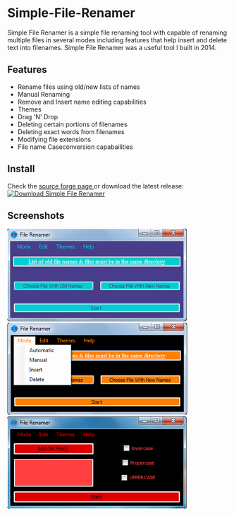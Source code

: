 # Simple-File-Renamer
Simple File Renamer is a simple file renaming tool with capable of renaming multiple files in 
several modes including features that help insert and delete text into filenames. Simple File Renamer 
was a useful tool I built in 2014.

## Features
+ Rename files using old/new lists of names
+ Manual Renaming
+ Remove and Insert name editing capabilities
+ Themes
+ Drag 'N' Drop
+ Deleting certain portions of filenames
+ Deleting exact words from filenames
+ Modifying file extensions
+ File name Caseconversion capabailities

## Install 
Check the <a href="https://sourceforge.net/projects/simplefilerenamer/">source forge page </a> or download the latest release: [![Download Simple File Renamer](https://img.shields.io/sourceforge/dt/simplefilerenamer.svg)](https://sourceforge.net/projects/simplefilerenamer/files/latest/download)

## Screenshots
<img src="https://github.com/ezzak/Simple-File-Renamer/blob/master/Screenshots/1.png"/> <br/>
<img src="https://github.com/ezzak/Simple-File-Renamer/blob/master/Screenshots/2.png"/> <br />
<img src="https://github.com/ezzak/Simple-File-Renamer/blob/master/Screenshots/3.png"/>

